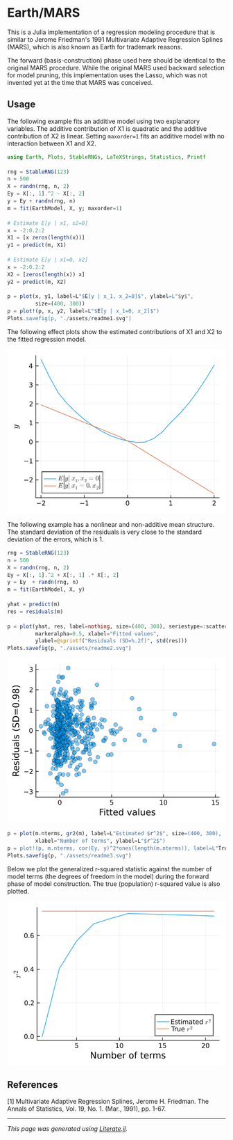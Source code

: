 # Earth/MARS

This is a Julia implementation of a regression modeling procedure that
is similar to Jerome Friedman's 1991 Multivariate Adaptive Regression
Splines (MARS), which is also known as Earth for trademark reasons.

The forward (basis-construction) phase used here should be identical
to the original MARS procedure.  While the original MARS used backward
selection for model pruning, this implementation uses the Lasso, which
was not invented yet at the time that MARS was conceived.

## Usage

The following example fits an additive model using two explanatory
variables.  The additive contribution of X1 is quadratic and the
additive contribution of X2 is linear.  Setting `maxorder=1`
fits an additive model with no interaction between X1 and X2.

````julia
using Earth, Plots, StableRNGs, LaTeXStrings, Statistics, Printf

rng = StableRNG(123)
n = 500
X = randn(rng, n, 2)
Ey = X[:, 1].^2 - X[:, 2]
y = Ey + randn(rng, n)
m = fit(EarthModel, X, y; maxorder=1)

# Estimate E[y | x1, x2=0]
x = -2:0.2:2
X1 = [x zeros(length(x))]
y1 = predict(m, X1)

# Estimate E[y | x1=0, x2]
x = -2:0.2:2
X2 = [zeros(length(x)) x]
y2 = predict(m, X2)

p = plot(x, y1, label=L"$E[y | x_1, x_2=0]$", ylabel=L"$y$",
         size=(400, 300))
p = plot!(p, x, y2, label=L"$E[y | x_1=0, x_2]$")
Plots.savefig(p, "./assets/readme1.svg")
````

The following effect plots show the estimated contributions
of X1 and X2 to the fitted regression model.

![Example plot 1](assets/readme1.svg)

The following example has a nonlinear and non-additive
mean structure. The standard deviation of the residuals
is very close to the standard deviation of the errors,
which is 1.

````julia
rng = StableRNG(123)
n = 500
X = randn(rng, n, 2)
Ey = X[:, 1].^2 + X[:, 1] .* X[:, 2]
y = Ey  + randn(rng, n)
m = fit(EarthModel, X, y)

yhat = predict(m)
res = residuals(m)

p = plot(yhat, res, label=nothing, size=(400, 300), seriestype=:scatter,
         markeralpha=0.5, xlabel="Fitted values",
         ylabel=@sprintf("Residuals (SD=%.2f)", std(res)))
Plots.savefig(p, "./assets/readme2.svg")
````

![Example plot 2](assets/readme2.svg)

````julia
p = plot(m.nterms, gr2(m), label=L"Estimated $r^2$", size=(400, 300),
         xlabel="Number of terms", ylabel=L"$r^2$")
p = plot!(p, m.nterms, cor(Ey, y)^2*ones(length(m.nterms)), label=L"True $r^2$")
Plots.savefig(p, "./assets/readme3.svg")
````

Below we plot the generalized r-squared statistic against the number of
model terms (the degrees of freedom in the model) during the forward
phase of model construction.  The true (population) r-squared value is
also plotted.

![Example plot 3](assets/readme3.svg)

## References

[1] Multivariate Adaptive Regression Splines, Jerome H. Friedman.
The Annals of Statistics, Vol. 19, No. 1. (Mar., 1991), pp. 1-67.

---

*This page was generated using [Literate.jl](https://github.com/fredrikekre/Literate.jl).*

